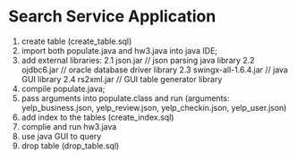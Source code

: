 # Search Service Application

1. create table (create_table.sql)
2. import both populate.java and hw3.java into java IDE;
3. add external libraries: 
    2.1 json.jar // json parsing java library
    2.2 ojdbc6.jar // oracle database driver library
    2.3 swingx-all-1.6.4.jar // java GUI library
    2.4 rs2xml.jar // GUI table generator library
4. compile populate.java;
5. pass arguments into populate.class and run (arguments: yelp_business.json, yelp_review.json, yelp_checkin.json, yelp_user.json)
6. add index to the tables (create_index.sql)
7. complie and run hw3.java
8. use java GUI to query 
9. drop table (drop_table.sql)
